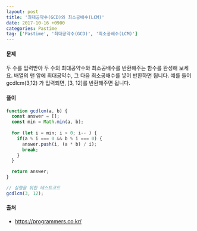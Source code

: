 ```yaml
---
layout: post
title: '최대공약수(GCD)와 최소공배수(LCM)'
date: 2017-10-16 +0900
categories: Pastime
tag: ['Pastime', '최대공약수(GCD)', '최소공배수(LCM)']
---
```


#### 문제

두 수를 입력받아 두 수의 최대공약수와 최소공배수를 반환해주는 함수를 완성해 보세요. 배열의 맨 앞에 최대공약수, 그 다음 최소공배수를 넣어 반환하면 됩니다. 예를 들어 gcdlcm(3,12) 가 입력되면, [3, 12]를 반환해주면 됩니다.

#### 풀이

```javascript
function gcdlcm(a, b) {
  const answer = [];
  const min = Math.min(a, b);
  
  for (let i = min; i > 0; i-- ) {
    if(a % i === 0 && b % i === 0) {
      answer.push(i, (a * b) / i);
      break;
    }
  }

  return answer;
}
```
```javascript
// 실행을 위한 테스트코드
gcdlcm(3, 12);
```

#### 출처
- <https://programmers.co.kr/>